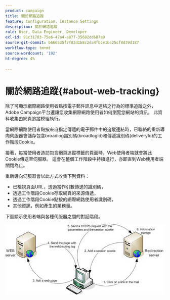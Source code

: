 ```yaml
---
product: campaign
title: 關於網路追蹤
feature: Configuration, Instance Settings
description: 關於網路追蹤
role: User, Data Engineer, Developer
exl-id: 91c31703-75e6-47a4-a877-35682dd687a9
source-git-commit: b666535f7f82d1b8c2da4fbce1bc25cf8d39d187
workflow-type: tm+mt
source-wordcount: '192'
ht-degree: 4%

---
```


# 關於網路追蹤{#about-web-tracking}

除了可顯示網際網路使用者點按電子郵件訊息中連結之行為的標準追蹤之外，Adobe Campaign平台還讓您收集網際網路使用者如何瀏覽您網站的資訊。 此資料收集由網頁追蹤模組執行。

當網際網路使用者點按來自指定傳遞的電子郵件中的追蹤連結時，已聯絡的重新導向伺服器會儲存包含broadlog識別碼(broadlogId)和傳遞識別碼(deliveryId)的工作階段Cookie。

接著，每當使用者造訪包含網頁追蹤標籤的頁面時，Web使用者端就會將此Cookie傳送至伺服器。 這會在整個工作階段中持續進行，亦即直到Web使用者端關閉為止。

重新導向伺服器會以此方式收集下列資料：

* 已檢視頁面URL，透過當作引數傳送的識別碼，
* 透過工作階段Cookie存取網頁的來源傳遞，
* 透過工作階段Cookie點按的網際網路使用者識別碼，
* 其他資訊，例如產生的業務量。

下圖顯示使用者端與各種伺服器之間的對話階段。

![](assets/d_ncs_integration_webtracking_structure1.png)
